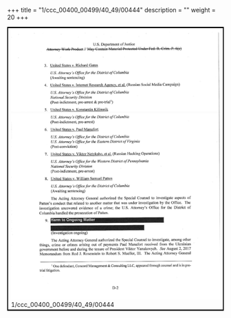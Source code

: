 +++
title = "1/ccc_00400_00499/40_49/00444"
description = ""
weight = 20
+++

<table style="border:2px solid black;max-width:800px;max-height:800px;" 
><tr><td>
<img class="center-fit-jpg"
src="/jpg_/jpg_mueller_report_searchable_444.jpg">
1/ccc_00400_00499/40_49/00444
</img></td></tr></table>

